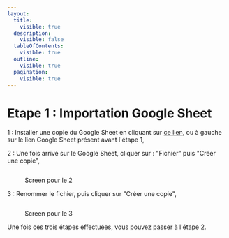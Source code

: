 ```yaml
---
layout:
  title:
    visible: true
  description:
    visible: false
  tableOfContents:
    visible: true
  outline:
    visible: true
  pagination:
    visible: true
---
```


# Etape 1 : Importation Google Sheet

&#x20;1 : Installer une copie du Google Sheet en cliquant sur [ce lien](https://docs.google.com/spreadsheets/d/1-B\_pxVwayMUlvGfKBeyl3dS6aHEdt2pcl2iCwlKTaPU/edit?usp=sharing), ou à gauche sur le lien Google Sheet présent avant l'étape 1,

2 : Une fois arrivé sur le Google Sheet, cliquer sur : "Fichier" puis "Créer une copie",

<figure><img src="../.gitbook/assets/Capture d&#x27;écran 2024-02-12 102107.png" alt=""><figcaption><p>Screen pour le 2</p></figcaption></figure>

3 : Renommer le fichier, puis cliquer sur "Créer une copie",

<figure><img src="../.gitbook/assets/Capture d&#x27;écran 2024-02-12 102504.png" alt=""><figcaption><p>Screen pour le 3</p></figcaption></figure>

Une fois ces trois étapes effectuées, vous pouvez passer à l'étape 2.
